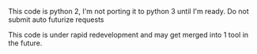 This code is python 2, I'm not porting it to python 3 until I'm ready.
Do not submit auto futurize requests

This code is under rapid redevelopment and may get merged into 1 tool
in the future.

